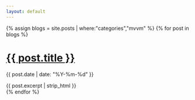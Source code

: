 ```yaml
---
layout: default
---
```


{% assign blogs = site.posts | where:"categories","mvvm" %}
{% for post in blogs %}
  <h1><a href="{{ post.url }}">{{ post.title }}</a></h1>
  <p class="author">
    <span class="date">{{ post.date | date: "%Y-%m-%d" }}</span>
  </p>
  <div class="content">
    {{ post.excerpt | strip_html }}
  </div>
{% endfor %}
